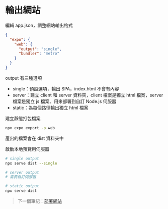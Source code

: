 # 輸出網站

編輯 app.json，調整網站輸出格式

```json
{
  "expo": {
    "web": {
      "output": "single",
      "bundler": "metro"
    }
  }
}
```

output 有三種選項

* single：預設選項，輸出 SPA，index.html 不會有內容
* server：建立 client 和 server 資料夾，client 檔案是獨立 html 檔案，server 檔案是獨立 js 檔案、用來部署到自訂 Node.js 伺服器
* static：為每個路徑輸出獨立 html 檔案

建立靜態打包檔案

```bash
npx expo export -p web
```

產出的檔案會在 dist 資料夾中

啟動本地預覽用伺服器

```bash
# single output
npx serve dist --single

# server output
# 需要自訂伺服器

# static output
npx serve dist
```

> 下一個筆記：[部署網站](/notes/07-deploy-website.md)
